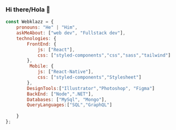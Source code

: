 ### Hi there/Hola 👋
```javascript
const Webklazz = {
    pronouns: "He" | "Him",
    askMeAbout: ["web dev", "Fullstack dev"],
    technologies: {
        FrontEnd: {
            js: ["React"],
            css: ["styled-components","css","sass","tailwind"]
        },
         Mobile: {
            js: ["React-Native"],
            css: ["styled-components","Stylesheet"]
        },
        DesignTools:["Illustrator","Photoshop", "Figma"]
        BackEnd: ["Node",".NET"],
        Databases: ["MySql", "Mongo"],
        QueryLanguages:["SQL","GraphQL"]
     
    }
};
```

<!--
**webklazz/webklazz** is a ✨ _special_ ✨ repository because its `README.md` (this file) appears on your GitHub profile.

Here are some ideas to get you started:

- 🔭 I’m currently working on ...
- 🌱 I’m currently learning ...
- 👯 I’m looking to collaborate on ...
- 🤔 I’m looking for help with ...
- 💬 Ask me about ...
- 📫 How to reach me: ...
- 😄 Pronouns: ...
- ⚡ Fun fact: ...
-->
